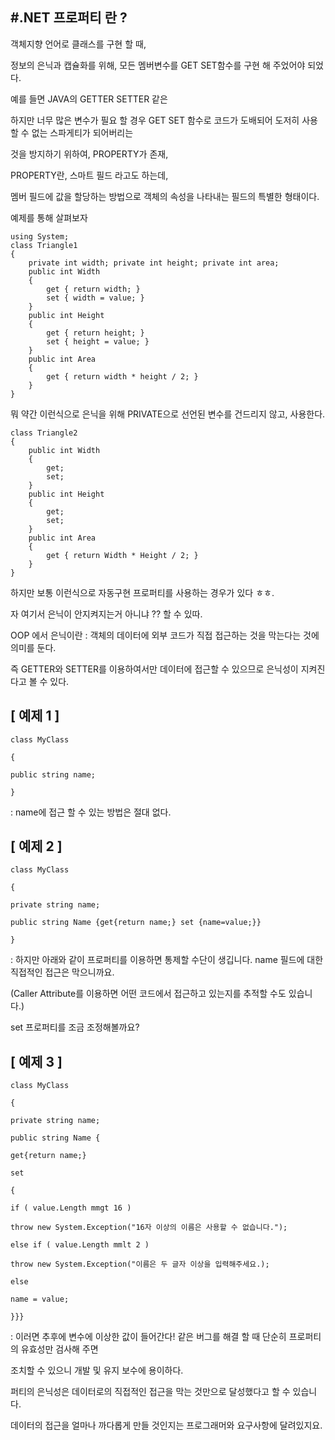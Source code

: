 #.NET 프로퍼티 란 ?
---
객체지향 언어로 클래스를 구현 할 때,

정보의 은닉과 캡슐화를 위해, 모든 멤버변수를 GET SET함수를 구현 해 주었어야 되었다.

예를 들면 JAVA의 GETTER SETTER 같은 

하지만 너무 많은 변수가 필요 할 경우 GET SET 함수로 코드가 도배되어 도저히 사용 할 수 없는 스파게티가 되어버리는

것을 방지하기 위하여, PROPERTY가 존재,

PROPERTY란, 스마트 필드 라고도 하는데,

멤버 필드에 값을 할당하는 방법으로 객체의 속성을 나타내는 필드의 특별한 형태이다.

예제를 통해 살펴보자 

~~~
using System;
class Triangle1
{
    private int width; private int height; private int area;
    public int Width
    {
        get { return width; }
        set { width = value; }
    }
    public int Height
    {
        get { return height; }
        set { height = value; }
    }
    public int Area
    {
        get { return width * height / 2; }
    }
}
~~~

뭐 약간 이런식으로 은닉을 위해 PRIVATE으로 선언된 변수를 건드리지 않고, 사용한다.
~~~
class Triangle2
{
    public int Width
    {
        get;
        set;
    }
    public int Height
    {
        get;
        set;
    }
    public int Area
    {
        get { return Width * Height / 2; }
    }
}
~~~
하지만 보통 이런식으로 자동구현 프로퍼티를 사용하는 경우가 있다 ㅎㅎ.

자 여기서 은닉이 안지켜지는거 아니냐 ?? 할 수 있따.

OOP 에서 은닉이란 : 객체의 데이터에 외부 코드가 직접 접근하는 것을 막는다는 것에 의미를 둔다.

즉 GETTER와 SETTER를 이용하여서만 데이터에 접근할 수 있으므로 은닉성이 지켜진다고 볼 수 있다.


## [ 예제 1 ] ##
~~~
class MyClass

{

public string name; 

}
~~~
: name에 접근 할 수 있는 방법은 절대 없다.


## [ 예제 2 ] ##
~~~
class MyClass

{

private string name; 

public string Name {get{return name;} set {name=value;}}

}
~~~

: 하지만 아래와 같이 프로퍼티를 이용하면 통제할 수단이 생깁니다. name 필드에 대한 직접적인 접근은 막으니까요.

(Caller Attribute를 이용하면 어떤 코드에서 접근하고 있는지를 추적할 수도 있습니다.)



set 프로퍼티를 조금 조정해볼까요?


## [ 예제 3 ] ##
~~~
class MyClass

{

private string name; 

public string Name {

get{return name;} 

set 

{

if ( value.Length mmgt 16 )

throw new System.Exception("16자 이상의 이름은 사용할 수 없습니다.");

else if ( value.Length mmlt 2 )

throw new System.Exception("이름은 두 글자 이상을 입력해주세요.);

else

name = value;

}}}
~~~

: 이러면 추후에 변수에 이상한 값이 들어간다! 같은 버그를 해결 할 때 단순히 프로퍼티의 유효성만 검사해 주면 

조치할 수 있으니 개발 및 유지 보수에 용이하다.

퍼티의 은닉성은 데이터로의 직접적인 접근을 막는 것만으로 달성했다고 할 수 있습니다. 

데이터의 접근을 얼마나 까다롭게 만들 것인지는 프로그래머와 요구사항에 달려있지요.

